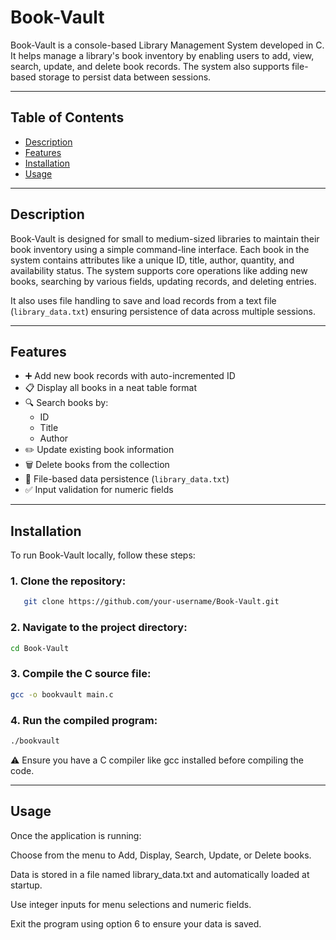 # Book-Vault

Book-Vault is a console-based Library Management System developed in C. It helps manage a library's book inventory by enabling users to add, view, search, update, and delete book records. The system also supports file-based storage to persist data between sessions.

---

## Table of Contents

- [Description](#description)  
- [Features](#features)  
- [Installation](#installation)  
- [Usage](#usage)

---

## Description

Book-Vault is designed for small to medium-sized libraries to maintain their book inventory using a simple command-line interface. Each book in the system contains attributes like a unique ID, title, author, quantity, and availability status. The system supports core operations like adding new books, searching by various fields, updating records, and deleting entries.

It also uses file handling to save and load records from a text file (`library_data.txt`) ensuring persistence of data across multiple sessions.

---

## Features

- ➕ Add new book records with auto-incremented ID  
- 📋 Display all books in a neat table format  
- 🔍 Search books by:
  - ID
  - Title
  - Author  
- ✏️ Update existing book information  
- 🗑️ Delete books from the collection  
- 💾 File-based data persistence (`library_data.txt`)  
- ✅ Input validation for numeric fields

---

## Installation

To run Book-Vault locally, follow these steps:

### 1. **Clone the repository:**
```sh
   git clone https://github.com/your-username/Book-Vault.git
```
### 2. **Navigate to the project directory:**
```sh
cd Book-Vault
```
### 3. **Compile the C source file:**
```sh
gcc -o bookvault main.c
```
### 4. **Run the compiled program:**
```sh
./bookvault
```
⚠️ Ensure you have a C compiler like gcc installed before compiling the code.

---

## Usage

Once the application is running:

Choose from the menu to Add, Display, Search, Update, or Delete books.

Data is stored in a file named library_data.txt and automatically loaded at startup.

Use integer inputs for menu selections and numeric fields.

Exit the program using option 6 to ensure your data is saved.

